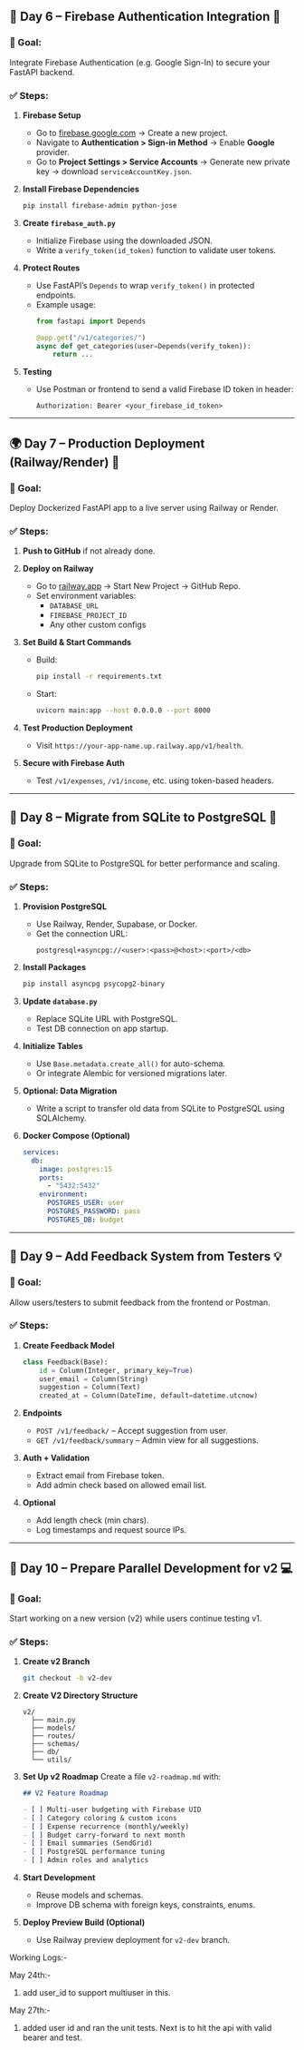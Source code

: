 ## 📆 Day 6 – Firebase Authentication Integration 🔐

### 🎯 Goal:
Integrate Firebase Authentication (e.g. Google Sign-In) to secure your FastAPI backend.

### ✅ Steps:

1. **Firebase Setup**
   - Go to [firebase.google.com](https://firebase.google.com) → Create a new project.
   - Navigate to **Authentication > Sign-in Method** → Enable **Google** provider.
   - Go to **Project Settings > Service Accounts** → Generate new private key → download `serviceAccountKey.json`.

2. **Install Firebase Dependencies**
   ```bash
   pip install firebase-admin python-jose
   ```

3. **Create `firebase_auth.py`**
   - Initialize Firebase using the downloaded JSON.
   - Write a `verify_token(id_token)` function to validate user tokens.

4. **Protect Routes**
   - Use FastAPI’s `Depends` to wrap `verify_token()` in protected endpoints.
   - Example usage:
     ```python
     from fastapi import Depends

     @app.get("/v1/categories/")
     async def get_categories(user=Depends(verify_token)):
         return ...
     ```

5. **Testing**
   - Use Postman or frontend to send a valid Firebase ID token in header:
     ```http
     Authorization: Bearer <your_firebase_id_token>
     ```

---

## 🌍 Day 7 – Production Deployment (Railway/Render) 🚀

### 🎯 Goal:
Deploy Dockerized FastAPI app to a live server using Railway or Render.

### ✅ Steps:

1. **Push to GitHub** if not already done.

2. **Deploy on Railway**
   - Go to [railway.app](https://railway.app) → Start New Project → GitHub Repo.
   - Set environment variables:
     - `DATABASE_URL`
     - `FIREBASE_PROJECT_ID`
     - Any other custom configs

3. **Set Build & Start Commands**
   - Build:  
     ```bash
     pip install -r requirements.txt
     ```
   - Start:
     ```bash
     uvicorn main:app --host 0.0.0.0 --port 8000
     ```

4. **Test Production Deployment**
   - Visit `https://your-app-name.up.railway.app/v1/health`.

5. **Secure with Firebase Auth**
   - Test `/v1/expenses`, `/v1/income`, etc. using token-based headers.

---

## 🐘 Day 8 – Migrate from SQLite to PostgreSQL 🧩

### 🎯 Goal:
Upgrade from SQLite to PostgreSQL for better performance and scaling.

### ✅ Steps:

1. **Provision PostgreSQL**
   - Use Railway, Render, Supabase, or Docker.
   - Get the connection URL:
     ```text
     postgresql+asyncpg://<user>:<pass>@<host>:<port>/<db>
     ```

2. **Install Packages**
   ```bash
   pip install asyncpg psycopg2-binary
   ```

3. **Update `database.py`**
   - Replace SQLite URL with PostgreSQL.
   - Test DB connection on app startup.

4. **Initialize Tables**
   - Use `Base.metadata.create_all()` for auto-schema.
   - Or integrate Alembic for versioned migrations later.

5. **Optional: Data Migration**
   - Write a script to transfer old data from SQLite to PostgreSQL using SQLAlchemy.

6. **Docker Compose (Optional)**
   ```yaml
   services:
     db:
       image: postgres:15
       ports:
         - "5432:5432"
       environment:
         POSTGRES_USER: user
         POSTGRES_PASSWORD: pass
         POSTGRES_DB: budget
   ```

---

## 💬 Day 9 – Add Feedback System from Testers 💡

### 🎯 Goal:
Allow users/testers to submit feedback from the frontend or Postman.

### ✅ Steps:

1. **Create Feedback Model**
   ```python
   class Feedback(Base):
       id = Column(Integer, primary_key=True)
       user_email = Column(String)
       suggestion = Column(Text)
       created_at = Column(DateTime, default=datetime.utcnow)
   ```

2. **Endpoints**
   - `POST /v1/feedback/` – Accept suggestion from user.
   - `GET /v1/feedback/summary` – Admin view for all suggestions.

3. **Auth + Validation**
   - Extract email from Firebase token.
   - Add admin check based on allowed email list.

4. **Optional**
   - Add length check (min chars).
   - Log timestamps and request source IPs.

---

## 🔀 Day 10 – Prepare Parallel Development for v2 💻

### 🎯 Goal:
Start working on a new version (v2) while users continue testing v1.

### ✅ Steps:

1. **Create v2 Branch**
   ```bash
   git checkout -b v2-dev
   ```

2. **Create V2 Directory Structure**
   ```text
   v2/
     ├── main.py
     ├── models/
     ├── routes/
     ├── schemas/
     ├── db/
     └── utils/
   ```

3. **Set Up v2 Roadmap**
   Create a file `v2-roadmap.md` with:
   ```markdown
   ## V2 Feature Roadmap

   - [ ] Multi-user budgeting with Firebase UID
   - [ ] Category coloring & custom icons
   - [ ] Expense recurrence (monthly/weekly)
   - [ ] Budget carry-forward to next month
   - [ ] Email summaries (SendGrid)
   - [ ] PostgreSQL performance tuning
   - [ ] Admin roles and analytics
   ```

4. **Start Development**
   - Reuse models and schemas.
   - Improve DB schema with foreign keys, constraints, enums.

5. **Deploy Preview Build (Optional)**
   - Use Railway preview deployment for `v2-dev` branch.


Working Logs:-

May 24th:-

1) add user_id to support multiuser in this.

May 27th:-

1) added user id and ran the unit tests. Next is to hit the api with valid bearer and test.